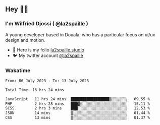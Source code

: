 ## Hey 👋🏾
### I'm Wilfried Djossi ( <a href="https://twitter.com/la2spaille/" target="_blank">@la2spaille</a> )
A young developer based in Douala, who has a particular focus on ui/ux design and motion.

- 🎨 Here is my folio [la2spaille.studio](https://la2spaille.studio/)
- 🐦 My twitter account [@la2spaille](https://twitter.com/la2spaille/)

### Wakatime
<!--START_SECTION:waka-->

```txt
From: 06 July 2023 - To: 13 July 2023

Total Time: 16 hrs 24 mins

JavaScript   11 hrs 24 mins  █████████████████▒░░░░░░░   69.55 %
PHP          2 hrs 28 mins   ███▓░░░░░░░░░░░░░░░░░░░░░   15.11 %
SCSS         2 hrs 3 mins    ███░░░░░░░░░░░░░░░░░░░░░░   12.53 %
JSON         14 mins         ▒░░░░░░░░░░░░░░░░░░░░░░░░   01.44 %
CSS          13 mins         ▒░░░░░░░░░░░░░░░░░░░░░░░░   01.37 %
```

<!--END_SECTION:waka-->
<!--
**la2spaille/la2spaille** is a ✨ _special_ ✨ repository because its `README.md` (this file) appears on your GitHub profile.

Here are some ideas to get you started:

- 🔭 I’m currently working on ...
- 🌱 I’m currently learning ...
- 👯 I’m looking to collaborate on ...
- 🤔 I’m looking for help with ...
- 💬 Ask me about ...
- 📫 How to reach me: ...
- 😄 Pronouns: ...
- ⚡ Fun fact: ...
-->
